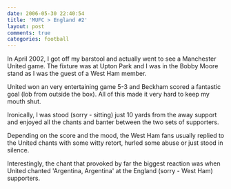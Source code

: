 ```yaml
---
date: 2006-05-30 22:40:54
title: 'MUFC > England #2'
layout: post
comments: true
categories: football
---
```

In April 2002, I got off my barstool and actually went to see a
Manchester United game. The fixture was at Upton Park and I was in the
Bobby Moore stand as I was the guest of a West Ham member.

United won an very entertaining game 5-3 and Beckham scored a fantastic
goal (lob from outside the box). All of this made it very hard to keep
my mouth shut.

Ironically, I was stood (sorry - sitting) just 10 yards from the away
support and enjoyed all the chants and banter between the two sets of
supporters.

Depending on the score and the mood, the West Ham fans usually replied
to the United chants with some witty retort, hurled some abuse or just
stood in silence.

Interestingly, the chant that provoked by far the biggest reaction was
when United chanted 'Argentina, Argentina' at the England (sorry - West
Ham) supporters.
